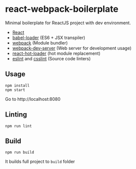 # react-webpack-boilerplate
Minimal boilerplate for ReactJS project with dev environment.
 - [React](https://github.com/facebook/react)
 - [babel-loader](https://github.com/babel/babel-loader) (ES6 + JSX transpiler)
 - [webpack](https://github.com/webpack/webpack) (Module bundler)
 - [webpack-dev-server](https://github.com/webpack/webpack-dev-server) (Web server for development usage)
 - [react-hot-loader](https://github.com/gaearon/react-hot-loader) (hot module replacement)
 - [eslint](https://github.com/eslint/eslint) and [csslint](https://github.com/CSSLint/csslint) (Source code linters)

## Usage
```
npm install
npm start
```
Go to http://localhost:8080

## Linting
```
npm run lint
```

## Build
```
npm run build
```
It builds full project to `build` folder
